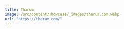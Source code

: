 ```yaml
---
title: Tharum
image: /src/content/showcase/_images/tharum.com.webp
url: "https://tharum.com/"
---
```

